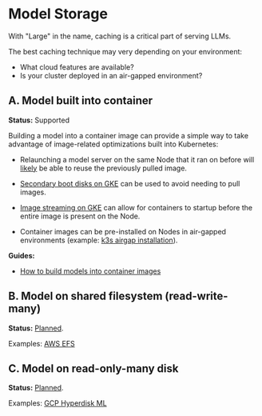 # Model Storage

With "Large" in the name, caching is a critical part of serving LLMs.

The best caching technique may very depending on your environment:

* What cloud features are available?
* Is your cluster deployed in an air-gapped environment?

## A. Model built into container

**Status:** Supported

Building a model into a container image can provide a simple way to take advantage of image-related optimizations built into Kubernetes:

* Relaunching a model server on the same Node that it ran on before will [likely](https://kubernetes.io/docs/concepts/architecture/garbage-collection/#container-image-lifecycle) be able to reuse the previously pulled image.

* [Secondary boot disks on GKE](https://cloud.google.com/kubernetes-engine/docs/how-to/data-container-image-preloading) can be used to avoid needing to pull images.

* [Image streaming on GKE](https://cloud.google.com/blog/products/containers-kubernetes/introducing-container-image-streaming-in-gke) can allow for containers to startup before the entire image is present on the Node.

* Container images can be pre-installed on Nodes in air-gapped environments (example: [k3s airgap installation](https://docs.k3s.io/installation/airgap)).


**Guides:**

* [How to build models into container images](../how-to/build-models-into-containers.md)

## B. Model on shared filesystem (read-write-many)

**Status:** [Planned](https://github.com/substratusai/kubeai/blob/main/proposals/model-storage.md).

Examples: [AWS EFS](https://aws.amazon.com/efs/)

## C. Model on read-only-many disk

**Status:** [Planned](https://github.com/substratusai/kubeai/blob/main/proposals/model-storage.md).

Examples: [GCP Hyperdisk ML](https://cloud.google.com/compute/docs/disks/hyperdisks)
